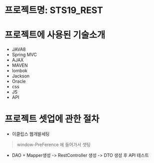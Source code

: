 # 프로젝트명: STS19_REST

# 프로젝트에 사용된 기술소개
* JAVA8
* Spring MVC
* AJAX
* MAVEN
* lombok
* Jackson
* Oracle
* css
* JS
* API

# 프로젝트 셋업에 관한 절차
* 이클립스 웹개발세팅
 >  window-PreFerence 에 들어가서 셋팅

* DAO + Mapper생성 -> RestController 생성 -> DTO 생성 후 API 테스트



